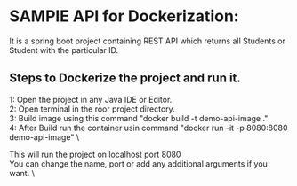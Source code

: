# SAMPlE API for Dockerization:
It is a spring boot project containing REST API which returns all Students or Student with the particular ID.

## Steps to Dockerize the project and run it. 
1: Open the project in any Java IDE or Editor. \
2: Open terminal in the roor project directory. \
3: Build image using this command "docker build -t demo-api-image ." \
4: After Build run the container usin command "docker run -it -p 8080:8080 demo-api-image" \

This will run the project on localhost port 8080 \
You can change the name, port or add any additional arguments if you want. \
